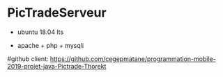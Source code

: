 # PicTradeServeur
- ubuntu 18.04 lts

- apache + php + mysqli

#github client: https://github.com/cegepmatane/programmation-mobile-2019-projet-java-Pictrade-Thorekt
